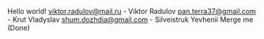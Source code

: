 Hello world!
viktor.radulov@mail.ru - Viktor Radulov
pan.terra37@gmail.com - Krut Vladyslav
shum.dozhdia@gmail.com - Silveistruk Yevhenii
Merge me (Done)
